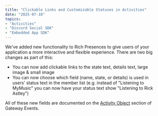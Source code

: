```yaml
---
title: "Clickable Links and Customizable Statuses in Activities"
date: "2025-07-10"
topics:
- "Activities"
- "Discord Social SDK"
- "Embedded App SDK"
---
```


We've added new functionality to Rich Presences to give users of your application a more interactive and flexible experience. There are two big changes as part of this:
- You can now add clickable links to the state text, details text, large image & small image
- You can now choose which field (name, state, or details) is used in users' status text in the member list (e.g. instead of "Listening to MyMusic" you can now have your status text show "Listening to Rick Astley")

All of these new fields are documented on the [Activity Object](/docs/events/gateway-events#activity-object) section of Gateway Events.